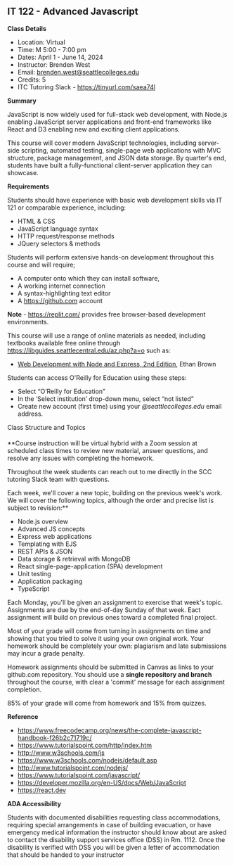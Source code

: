IT 122 - Advanced Javascript
--------

**Class Details**

- Location: Virtual
- Time: M 5:00 - 7:00 pm
- Dates: April 1 - June 14, 2024
- Instructor: Brenden West
- Email: brenden.west@seattlecolleges.edu
- Credits: 5
- ITC Tutoring Slack - https://tinyurl.com/saea74l

**Summary**

JavaScript is now widely used for full-stack web development, with Node.js enabling JavaScript server applications and front-end frameworks like React and D3 enabling new and exciting client applications. 
  
This course will cover modern JavaScript technologies, including server-side scripting, automated testing, single-page web applications with MVC structure, package management, and JSON data storage. By quarter's end, students have built a fully-functional client-server application they can showcase.

**Requirements**

Students should have experience with basic web development skills via IT 121 or comparable experience, including:

- HTML & CSS
- JavaScript language syntax
- HTTP request/response methods
- JQuery selectors & methods

Students will perform extensive hands-on development throughout this course and will require;

- A computer onto which they can install software,
- A working internet connection
- A syntax-highlighting text editor
- A https://github.com account

**Note** - https://replit.com/ provides free browser-based development environments.

This course will use a range of online materials as needed, including textbooks available free online through https://libguides.seattlecentral.edu/az.php?a=o such as:

- [Web Development with Node and Express, 2nd Edition](https://learning-oreilly-com.ezproxy.spl.org/library/view/web-development-with/9781492053507/), Ethan Brown

Students can access O'Reilly for Education using these steps:

- Select “O’Reilly for Education”
- In the ‘Select institution’ drop-down menu, select “not listed”
- Create new account (first time) using your *@seattlecolleges.edu* email address.

Class Structure and Topics
####
**Course instruction will be virtual hybrid with a Zoom session at scheduled class times to review new material, answer questions, and resolve any issues with completing the homework.

Throughout the week students can reach out to me directly in the SCC tutoring Slack team with questions.

Each week, we'll cover a new topic, building on the previous week's work. We will cover the following topics, although the order and precise list is subject to revision:**

- Node.js overview 
- Advanced JS concepts 
- Express web applications 
- Templating with EJS
- REST APIs & JSON
- Data storage & retrieval with MongoDB
- React single-page-application (SPA) development
- Unit testing
- Application packaging
- TypeScript

Each Monday, you'll be given an assignment to exercise that week's topic. Assignments are due by the end-of-day Sunday of that week. Eact assignment will build on previous ones toward a completed final project.

Most of your grade will come from turning in assignments on time and showing that you tried to solve it using your own original work. Your homework should be completely your own: plagiarism and late submissions may incur a grade penalty.

Homework assignments should be submitted in Canvas as links to your github.com repository. You should use a **single repository and branch** throughout the course, with clear a 'commit' message for each assignment completion.

85% of your grade will come from homework and 15% from quizzes.

**Reference**

- https://www.freecodecamp.org/news/the-complete-javascript-handbook-f26b2c71719c/
- https://www.tutorialspoint.com/http/index.htm
- http://www.w3schools.com/js 
- https://www.w3schools.com/nodejs/default.asp
- http://www.tutorialspoint.com/nodejs/ 
- https://www.tutorialspoint.com/javascript/
- https://developer.mozilla.org/en-US/docs/Web/JavaScript
- https://react.dev 


**ADA Accessibility**

Students with documented disabilities requesting class accommodations, requiring special arrangements in case of building evacuation, or have emergency medical information the instructor should know about are asked to contact the disability support services office (DSS) in Rm. 1112. Once the disability is verified with DSS you will be given a letter of accommodation that should be handed to your instructor
